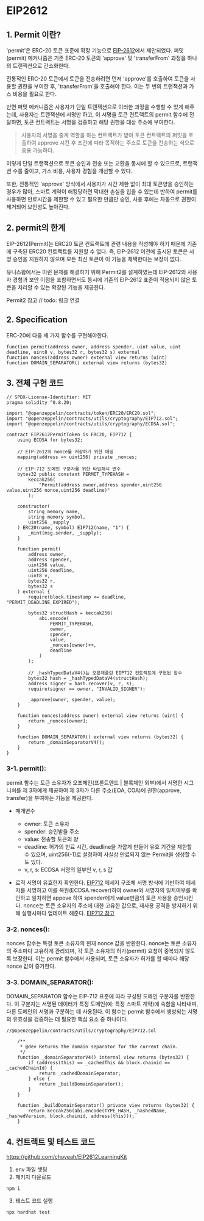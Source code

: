 # EIP2612

## 1. Permit 이란?

'permit'은 ERC-20 토큰 표준에 확장 기능으로 [EIP-2612](https://eips.ethereum.org/EIPS/eip-2612)에서 제안되었다.
퍼밋(permit) 메커니즘은 기존 ERC-20 토큰의 'approve' 및 'transferFrom' 과정을 하나의 트랜잭션으로 간소화한다.

전통적인 ERC-20 토큰에서 토큰을 전송하려면 먼저 'approve'를 호출하여 토큰을 사용할 권한을 부여한 후, 'transferFrom'을 호출해야 한다. 이는 두 번의 트랜잭션과 가스 비용을 필요로 한다.

반면 퍼밋 메커니즘은 사용자가 단일 트랜잭션으로 이러한 과정을 수행할 수 있게 해주는데, 사용자는 트랜잭션에 서명만 하고, 이 서명을 토큰 컨트랙트의 permit 함수에 전달하면, 토큰 컨트랙트는 서명을 검증하고 해당 권한을 대상 주소에 부여한다.

> 사용자의 서명을 중계 역할을 하는 컨트랙트가 받아 토큰 컨트랙트의 퍼밋을 호출하여 approve 시킨 후 조건에 따라 목적하는 주소로 토큰을 전송하는 식으로 응용 가능하다.

이렇게 단일 트랜잭션으로 토큰 승인과 전송 또는 교환을 동시에 할 수 있으므로, 트랜잭션 수를 줄이고, 가스 비용, 사용자 경험을 개선할 수 있다.

또한, 전통적인 'approve' 방식에서 사용자가 시간 제한 없이 최대 토큰양을 승인하는 경우가 많아, 스마트 계약이 해킹당하면 막대한 손실을 입을 수 있는데 반하여 permit를 사용하면 만료시간을 제한할 수 있고 필요한 만큼만 승인, 사용 후에는 자동으로 권한이 제거되어 보안성도 높아진다.

## 2. permit의 한계

EIP-2612(Permit)는 ERC20 토큰 컨트랙트에 관련 내용을 작성해야 하기 때문에 기존에 구축된 ERC20 컨트랙트를 지원할 수 없다. 즉, EIP-2612 이전에 출시된 토큰은 서명 승인을 지원하지 않으며 모든 최신 토큰이 이 기능을 채택한다는 보장이 없다.

유니스왑에서는 이런 문제를 해결하기 위해 Permit2를 설계하였는데 EIP-2612의 사용자 경험과 보안 이점을 포함하면서도 동시에 기존의 EIP-2612 표준이 적용되지 않은 토큰을 처리할 수 있는 확장된 기능을 제공한다.

Permit2 참고 // todo: 링크 연결

## 2. Specification

ERC-20에 다음 세 가지 함수를 구현해야한다.

```
function permit(address owner, address spender, uint value, uint deadline, uint8 v, bytes32 r, bytes32 s) external
function nonces(address owner) external view returns (uint)
function DOMAIN_SEPARATOR() external view returns (bytes32)
```

## 3. 전체 구현 코드

```
// SPDX-License-Identifier: MIT
pragma solidity ^0.8.20;

import "@openzeppelin/contracts/token/ERC20/ERC20.sol";
import "@openzeppelin/contracts/utils/cryptography/EIP712.sol";
import "@openzeppelin/contracts/utils/cryptography/ECDSA.sol";

contract EIP2612PermitToken is ERC20, EIP712 {
    using ECDSA for bytes32;

    // EIP-2612의 nonce를 저장하기 위한 매핑
    mapping(address => uint256) private _nonces;

    // EIP-712 도메인 구분자를 위한 타입해시 변수
    bytes32 public constant PERMIT_TYPEHASH =
        keccak256(
            "Permit(address owner,address spender,uint256 value,uint256 nonce,uint256 deadline)"
        );

    constructor(
        string memory name,
        string memory symbol,
        uint256 _supply
    ) ERC20(name, symbol) EIP712(name, "1") {
        _mint(msg.sender, _supply);
    }

    function permit(
        address owner,
        address spender,
        uint256 value,
        uint256 deadline,
        uint8 v,
        bytes32 r,
        bytes32 s
    ) external {
        require(block.timestamp <= deadline, "PERMIT_DEADLINE_EXPIRED");

        bytes32 structHash = keccak256(
            abi.encode(
                PERMIT_TYPEHASH,
                owner,
                spender,
                value,
                _nonces[owner]++,
                deadline
            )
        );

        // _hashTypedDataV4()는 오픈제플린 EIP712 컨트랙트에 구현된 함수
        bytes32 hash = _hashTypedDataV4(structHash);
        address signer = hash.recover(v, r, s);
        require(signer == owner, "INVALID_SIGNER");

        _approve(owner, spender, value);
    }

    function nonces(address owner) external view returns (uint) {
        return _nonces[owner];
    }

    function DOMAIN_SEPARATOR() external view returns (bytes32) {
        return _domainSeparatorV4();
    }
}

```

### 3-1. permit():

permit 함수는 토큰 소유자가 오프체인(프론트엔드 | 블록체인 외부)에서 서명한 시그니처를 제 3자에게 제공하여 제 3자가 다른 주소(EOA, COA)에 권한(approve, transfer)을 부여하는 기능을 제공한다.

- 매개변수

  - owner: 토큰 소유자
  - spender: 승인받을 주소
  - value: 전송할 토큰의 양
  - deadline: 허가의 만료 시간, deadline을 가깝게 만들어 유효 기간을 제한할 수 있으며, uint256(-1)로 설정하여 사실상 만료되지 않는 Permit을 생성할 수도 있다.
  - v, r, s: ECDSA 서명의 일부인 v, r, s 값

- 로직
  서명이 유효한지 확인한다.
  [EIP712](https://velog.io/@choyeah/EIP712) 메세지 구조체 서명 방식에 기반하여 메세지를 서명하고 이를 복원(ECDSA.recover)하여 owner와 서명자의 일치여부를 확인하고 일치하면 appove 하여 spender에게 value만큼의 토큰 사용을 승인시킨다.
  nonce는 토큰 소유자의 주소에 대한 고유한 값으로, 재사용 공격을 방지하기 위해 실행시마다 업데이트 해준다.
  [EIP712 참고](https://velog.io/@choyeah/EIP712)

### 3-2. nonces():

nonces 함수는 특정 토큰 소유자의 현재 nonce 값을 반환한다. nonce는 토큰 소유자의 주소마다 고유하게 관리되며, 각 토큰 소유자의 허가(permit) 요청이 중복되지 않도록 보장한다. 이는 permit 함수에서 사용되며, 토큰 소유자가 허가를 할 때마다 해당 nonce 값이 증가한다.

### 3-3. DOMAIN_SEPARATOR():

DOMAIN_SEPARATOR 함수는 EIP-712 표준에 따라 구성된 도메인 구분자를 반환한다. 이 구분자는 서명된 데이터가 특정 도메인(예: 특정 스마트 계약)에 속함을 나타내며, 다른 도메인의 서명과 구분하는 데 사용된다. 이 함수는 permit 함수에서 생성되는 서명의 유효성을 검증하는 데 필요한 핵심 요소 중 하나이다.

```
//@openzeppelin/contracts/utils/cryptography/EIP712.sol

    /**
     * @dev Returns the domain separator for the current chain.
     */
    function _domainSeparatorV4() internal view returns (bytes32) {
        if (address(this) == _cachedThis && block.chainid == _cachedChainId) {
            return _cachedDomainSeparator;
        } else {
            return _buildDomainSeparator();
        }
    }

    function _buildDomainSeparator() private view returns (bytes32) {
        return keccak256(abi.encode(TYPE_HASH, _hashedName, _hashedVersion, block.chainid, address(this)));
    }

```

## 4. 컨트랙트 및 테스트 코드

https://github.com/choyeah/EIP2612LearningKit

1. env 파일 셋팅
2. 패키지 다운로드

```
npm i
```

3. 테스트 코드 실행

```
npx hardhat test
```
